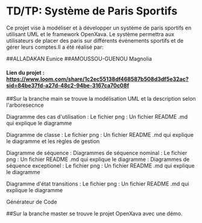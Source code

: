 ﻿# TD/TP: Système de Paris Sportifs

Ce projet vise à modéliser et à développer un système de paris sportifs en utilisant UML et le framework OpenXava. Le système permettra aux utilisateurs de placer des paris sur différents événements sportifs et de gérer leurs comptes.Il a été réalisé par:

##ALLADAKAN Eunice
##AMOUSSOU-GUENOU Magnolia

#### Lien du projet : https://www.loom.com/share/1c2ec55138df468587b508d3df5e32ac?sid=84be37fd-a27d-48c2-94be-3167ca70c08f

##Sur la branche main se trouve la modélisation UML et la description selon l'arboresecnce

Diagramme des cas d'utilisation
: Le fichier png
: Un fichier README .md qui explique le diagramme

Diagramme de classe
: Le fichier png
: Un fichier README .md qui explique le diagramme et les règles de gestion

Diagramme de séquence
: Diagrammes de séquence nominal
    : Le fichier png
    : Un fichier README .md qui explique le diagramme
: Diagrammes de séquence exceptionel
    : Le fichier png
    : Un fichier README .md qui explique le diagramme

Diagramme d'état transitions
: Le fichier png
: Un fichier README .md qui explique le diagramme

Générateur de Code


##Sur la branche master se trouve le projet OpenXava avec une démo.
